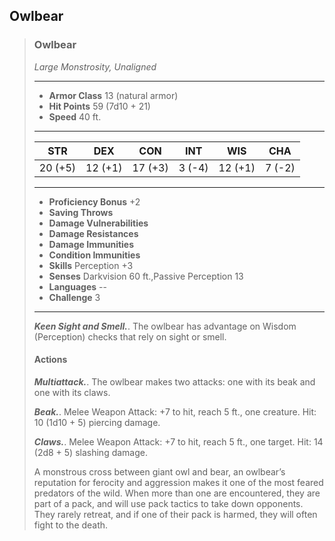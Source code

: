 ## Owlbear

>### Owlbear
>*Large Monstrosity, Unaligned*
>___
>- **Armor Class** 13 (natural armor)
>- **Hit Points** 59 (7d10 + 21)
>- **Speed** 40 ft.
>___
>|**STR**|**DEX**|**CON**|**INT**|**WIS**|**CHA**|
>|:---:|:---:|:---:|:---:|:---:|:---:|
>|20 (+5)|12 (+1)|17 (+3)|3 (-4)|12 (+1)|7 (-2)|
>
>___
>- **Proficiency Bonus** +2
>- **Saving Throws** 
>- **Damage Vulnerabilities** 
>- **Damage Resistances** 
>- **Damage Immunities** 
>- **Condition Immunities** 
>- **Skills** Perception +3
>- **Senses** Darkvision 60 ft.,Passive Perception 13
>- **Languages** --
>- **Challenge** 3
>___
>***Keen Sight and Smell.***. The owlbear has advantage on Wisdom (Perception) checks that rely on sight or smell.
>
>#### Actions
>***Multiattack.***. The owlbear makes two attacks: one with its beak and one with its claws.
>
>***Beak.***. Melee Weapon Attack: +7 to hit, reach 5 ft., one creature. Hit: 10 (1d10 + 5) piercing damage.
>
>***Claws.***. Melee Weapon Attack: +7 to hit, reach 5 ft., one target. Hit: 14 (2d8 + 5) slashing damage.
>
>A monstrous cross between giant owl and bear, an owlbear’s reputation for ferocity and aggression makes it one of the most feared predators of the wild. When more than one are encountered, they are part of a pack, and will use pack tactics to take down opponents. They rarely retreat, and if one of their pack is harmed, they will often fight to the death.
>
